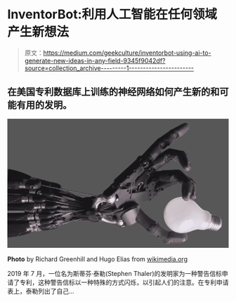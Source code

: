 # InventorBot:利用人工智能在任何领域产生新想法

> 原文：<https://medium.com/geekculture/inventorbot-using-ai-to-generate-new-ideas-in-any-field-9345f9042df?source=collection_archive---------1----------------------->

## 在美国专利数据库上训练的神经网络如何产生新的和可能有用的发明。

![](img/dda2890759ba9c5483125bffeeb4fca2.png)

**Photo** by Richard Greenhill and Hugo Elias from [wikimedia.org](https://commons.wikimedia.org/wiki/File:Shadow_Hand_Bulb_large_Alpha.png)

2019 年 7 月，一位名为斯蒂芬·泰勒(Stephen Thaler)的发明家为一种警告信标申请了专利，这种警告信标以一种特殊的方式闪烁，以引起人们的注意。在专利申请表上，泰勒列出了自己…